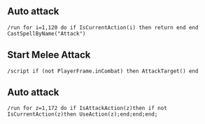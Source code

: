 ## Auto attack
```
/run for i=1,120 do if IsCurrentAction(i) then return end end CastSpellByName("Attack")
```


## Start Melee Attack
```
/script if (not PlayerFrame.inCombat) then AttackTarget() end
```
 

## Auto attack
```
/run for z=1,172 do if IsAttackAction(z)then if not IsCurrentAction(z)then UseAction(z);end;end;end;
```